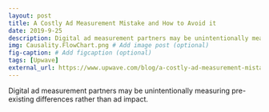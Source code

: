 ```yaml
---
layout: post
title: A Costly Ad Measurement Mistake and How to Avoid it
date: 2019-9-25
description: Digital ad measurement partners may be unintentionally measuring pre-existing differences rather than ad impact. # Add post description (optional)
img: Causality.FlowChart.png # Add image post (optional)
fig-caption: # Add figcaption (optional)
tags: [Upwave]
external_url: https://www.upwave.com/blog/a-costly-ad-measurement-mistake-and-how-to-avoid-it/
---
```

Digital ad measurement partners may be unintentionally measuring pre-existing differences rather than ad impact.
